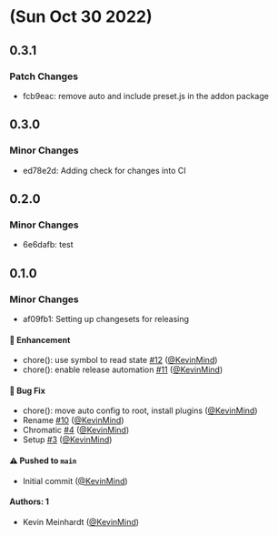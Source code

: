# (Sun Oct 30 2022)

## 0.3.1

### Patch Changes

- fcb9eac: remove auto and include preset.js in the addon package

## 0.3.0

### Minor Changes

- ed78e2d: Adding check for changes into CI

## 0.2.0

### Minor Changes

- 6e6dafb: test

## 0.1.0

### Minor Changes

- af09fb1: Setting up changesets for releasing

#### 🚀 Enhancement

- chore(): use symbol to read state [#12](https://github.com/KevinMind/storybook-addon-faker/pull/12) ([@KevinMind](https://github.com/KevinMind))
- chore(): enable release automation [#11](https://github.com/KevinMind/storybook-addon-faker/pull/11) ([@KevinMind](https://github.com/KevinMind))

#### 🐛 Bug Fix

- chore(): move auto config to root, install plugins ([@KevinMind](https://github.com/KevinMind))
- Rename [#10](https://github.com/KevinMind/storybook-addon-faker/pull/10) ([@KevinMind](https://github.com/KevinMind))
- Chromatic [#4](https://github.com/KevinMind/storybook-addon-faker/pull/4) ([@KevinMind](https://github.com/KevinMind))
- Setup [#3](https://github.com/KevinMind/storybook-addon-faker/pull/3) ([@KevinMind](https://github.com/KevinMind))

#### ⚠️ Pushed to `main`

- Initial commit ([@KevinMind](https://github.com/KevinMind))

#### Authors: 1

- Kevin Meinhardt ([@KevinMind](https://github.com/KevinMind))
